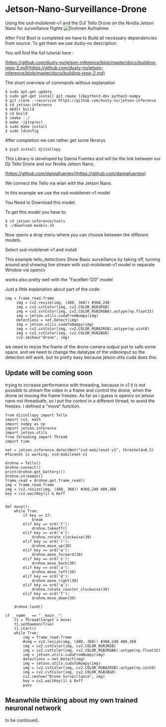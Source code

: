# Jetson-Nano-Surveillance-Drone
Using the ssd-mobilenet-v1 and the DJI Tello Drone on the Nvidia Jetson Nano for surveillance flights
![Drohnen Aufnahme](https://user-images.githubusercontent.com/43198912/134843318-8b269c83-e732-4146-97ae-1df094b3744f.png)



After First Boot is completed we have to Build all necessary dependencies from source. To get them we use dusty-nv description. 

You will find the full tutorial here :

[https://github.com/dusty-nv/jetson-inference/blob/master/docs/building-repo-2.md](https://github.com/dusty-nv/jetson-inference/blob/master/docs/building-repo-2.md)

The short overview of commands without explanation

```
$ sudo apt-get update
$ sudo apt-get install git cmake libpython3-dev python3-numpy
$ git clone --recursive https://github.com/dusty-nv/jetson-inference
$ cd jetson-inference
$ mkdir build
$ cd build
$ cmake ../
$ make -j$(nproc)
$ sudo make install
$ sudo ldconfig
```

After completion we can rather get some librarys 

```
$ pip3 install djitellopy
```

This Library is developed by Damia Fuentes and will be the link between our Dji Tello Drone and our Nvidia Jetson Nano.

[https://github.com/damiafuentes](https://github.com/damiafuentes)

We connect the Tello via wlan with the Jetson Nano.

In this example we use the ssd-mobilenet-v1 model 

You Need to Download this model.

To get this model you have to:

```
$ cd jetson-inference/tools
$ ./download-models.sh
```

Now opens a drop menu where you can choose between the different models.

Select ssd-mobilenet-v1 and install 

This example tello_detections Show Basic surveillance by taking off, turning around and showing live stream with ssd-mobilenet-v1 model in separate Window via opencv 

works also pretty well with the "FaceNet-120" model

Just a little explanation about part of the code:
```
img = frame_read.frame
	 img = cv2.resize(img, (480, 360)) #360,240
	 img = cv2.cvtColor(img, cv2.COLOR_BGR2RGB)
	 img = cv2.cvtColor(img, cv2.COLOR_RGB2RGBA).astype(np.float32)
	 img = jetson.utils.cudaFromNumpy(img)
	 detections = net.Detect(img)
	 img = jetson.utils.cudaToNumpy(img)
	 img = cv2.cvtColor(img, cv2.COLOR_RGBA2RGB).astype(np.uint8)
	 img = cv2.cvtColor(img, cv2.COLOR_RGB2BGR)
	 cv2.imshow("drone", img)
 ``` 
we need to resize the frame of the drone camera output just to safe some space.
and we need to change the datatype of the videoinput so the detection will work.
but its pretty easy because jetson utils cuda does this.

## Update will be coming soon

trying to increase performance with threading, because in v1 it is not possible to stream the video in a frame and control the drone, when the drone ist moving the frame freezes.
As far as i guess is opencv on jetson nano not threadsafe, so i put the control in a different thread, to avoid the freezes. I defined a "move" function.
```
from djitellopy import Tello
import cv2, math
import numpy as np
import jetson.inference
import jetson.utils
from threading import Thread
import time

net = jetson.inference.detectNet("ssd-mobilenet-v1", threshold=0.5) #facenet is working; ssd-mobilenet-v1

drohne = Tello()
drohne.connect()
print(drohne.get_battery())
drohne.streamon()
frame_read = drohne.get_frame_read()
img = frame_read.frame
img = cv2.resize(img, (480, 360)) #360,240 480,360
key = cv2.waitKey(1) & 0xff
	

def move():
	while True:
		if key == 27:
			break
		elif key == ord('t'):
			drohne.takeoff()
		elif key == ord('e'):
			drohne.rotate_clockwise(30)
		elif key == ord('r'):
			drohne.move_up(30)
		elif key == ord('w'):
			drohne.move_forward(30)
		elif key == ord('s'):
			drohne.move_back(30)
		elif key == ord('a'):
			drohne.move_left(30)
		elif key == ord('d'):
			drohne.move_right(30)
		elif key == ord('q'):
			drohne.rotate_counter_clockwise(30)
		elif key == ord('f'):
			drohne.move_down(30)
			
	drohne.land()
	
if __name__ == "__main__":
	t1 = Thread(target = move)
	t1.setDaemon(True)
	t1.start()
	while True:
		img = frame_read.frame
		#img = cv2.resize(img, (480, 360)) #360,240 480,360
		img = cv2.cvtColor(img, cv2.COLOR_BGR2RGB)
		img = cv2.cvtColor(img, cv2.COLOR_RGB2RGBA).astype(np.float32)
		img = jetson.utils.cudaFromNumpy(img)
		detections = net.Detect(img)
		img = jetson.utils.cudaToNumpy(img)
		img = cv2.cvtColor(img, cv2.COLOR_RGBA2RGB).astype(np.uint8)
		img = cv2.cvtColor(img, cv2.COLOR_RGB2BGR)
		cv2.imshow("Drone Surveillance", img)
		key = cv2.waitKey(1) & 0xff
		pass
 ```		



## Meanwhile thinking about my own trained neuronal network
to be continued..
